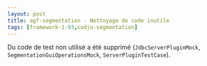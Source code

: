 ```yaml
---
layout: post
title: agf-segmentation - Nettoyage de code inutile
tags: [framework-1-93,codjo-segmentation]
---
```

Du code de test non utilisé a été supprimé (```JdbcServerPluginMock```, ```SegmentationGuiOperationsMock```, ```ServerPluginTestCase```).